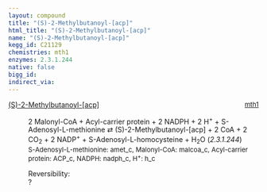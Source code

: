 ```yaml
---
layout: compound
title: "(S)-2-Methylbutanoyl-[acp]"
html_title: "(S)-2-Methylbutanoyl-[acp]"
name: "(S)-2-Methylbutanoyl-[acp]"
kegg_id: C21129
chemistries: mth1
enzymes: 2.3.1.244
native: false
bigg_id: 
indirect_via: 
---
```

<dl><dt class='rs-product'><a href='/compounds/C21129' class='link-dark' data-bs-toggle='tooltip' data-bs-html='true' data-bs-title='KEGG: C21129'>(S)-2-Methylbutanoyl-[acp]</a><span style='float: right; max-width: 40%'><a href='/chemistries/mth1' class='link-dark opacity-50' style='font-size: small; word-wrap: anywhere;'>mth1</a></span></dt><dd><p>2 Malonyl-CoA + Acyl-carrier protein + 2 NADPH + 2 H<sup>+</sup> + S-Adenosyl-L-methionine &#8644; (S)-2-Methylbutanoyl-[acp] + 2 CoA + 2 CO<sub>2</sub> + 2 NADP<sup>+</sup> + S-Adenosyl-L-homocysteine + H<sub>2</sub>O (<i>2.3.1.244</i>)<br /><span style='font-size: small;'><span data-bs-toggle='tooltip' data-bs-html='true' data-bs-title='KEGG: C00019'>S-Adenosyl-L-methionine</span>: amet_c, <span data-bs-toggle='tooltip' data-bs-html='true' data-bs-title='KEGG: C00083'>Malonyl-CoA</span>: malcoa_c, <span data-bs-toggle='tooltip' data-bs-html='true' data-bs-title='KEGG: C00229'>Acyl-carrier protein</span>: ACP_c, <span data-bs-toggle='tooltip' data-bs-html='true' data-bs-title='KEGG: C00005'>NADPH</span>: nadph_c, <span data-bs-toggle='tooltip' data-bs-html='true' data-bs-title='KEGG: C00080'>H<sup>+</sup></span>: h_c</span><br /><div class="reversibility_info">Reversibility: <div class="progress"><div class="progress-bar bg-light" role="progressbar" style="width: 100%" aria-valuenow="0" aria-valuemin="0" aria-valuemax="100"></div></div><span>?</span><div class="progress"><div class="progress-bar bg-light" role="progressbar" style="width: 100%" aria-valuenow="0" aria-valuemin="0" aria-valuemax="10"></div></div></div></p><dl></dl></dd></dl>